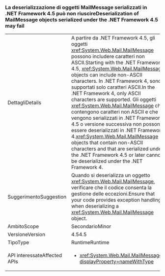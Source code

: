 ### <a name="deserialization-of-mailmessage-objects-serialized-under-the-net-framework-45-may-fail"></a><span data-ttu-id="b1fb5-101">La deserializzazione di oggetti MailMessage serializzati in .NET Framework 4.5 può non riuscire</span><span class="sxs-lookup"><span data-stu-id="b1fb5-101">Deserialization of MailMessage objects serialized under the .NET Framework 4.5 may fail</span></span>

|   |   |
|---|---|
|<span data-ttu-id="b1fb5-102">Dettagli</span><span class="sxs-lookup"><span data-stu-id="b1fb5-102">Details</span></span>|<span data-ttu-id="b1fb5-103">A partire da .NET Framework 4.5, gli oggetti <xref:System.Web.Mail.MailMessage> possono includere caratteri non ASCII.</span><span class="sxs-lookup"><span data-stu-id="b1fb5-103">Starting with the .NET Framework 4.5, <xref:System.Web.Mail.MailMessage> objects can include non-ASCII characters.</span></span> <span data-ttu-id="b1fb5-104">In .NET Framework 4, sono supportati solo caratteri ASCII.</span><span class="sxs-lookup"><span data-stu-id="b1fb5-104">In the .NET Framework 4, only ASCII characters are supported.</span></span> <span data-ttu-id="b1fb5-105">Gli oggetti <xref:System.Web.Mail.MailMessage> che contengono caratteri non ASCII e che vengono serializzati in .NET Framework 4.5 o versione successiva non possono essere deserializzati in .NET Framework 4.</span><span class="sxs-lookup"><span data-stu-id="b1fb5-105"><xref:System.Web.Mail.MailMessage> objects that contain non-ASCII characters and that are serialized under the .NET Framework 4.5 or later cannot be deserialized under the .NET Framework 4.</span></span>|
|<span data-ttu-id="b1fb5-106">Suggerimento</span><span class="sxs-lookup"><span data-stu-id="b1fb5-106">Suggestion</span></span>|<span data-ttu-id="b1fb5-107">Quando si deserializza un oggetto <xref:System.Web.Mail.MailMessage>, verificare che il codice consenta la gestione delle eccezioni.</span><span class="sxs-lookup"><span data-stu-id="b1fb5-107">Ensure that your code provides exception handling when deserializing a <xref:System.Web.Mail.MailMessage> object.</span></span>|
|<span data-ttu-id="b1fb5-108">Ambito</span><span class="sxs-lookup"><span data-stu-id="b1fb5-108">Scope</span></span>|<span data-ttu-id="b1fb5-109">Secondario</span><span class="sxs-lookup"><span data-stu-id="b1fb5-109">Minor</span></span>|
|<span data-ttu-id="b1fb5-110">Versione</span><span class="sxs-lookup"><span data-stu-id="b1fb5-110">Version</span></span>|<span data-ttu-id="b1fb5-111">4.5</span><span class="sxs-lookup"><span data-stu-id="b1fb5-111">4.5</span></span>|
|<span data-ttu-id="b1fb5-112">Tipo</span><span class="sxs-lookup"><span data-stu-id="b1fb5-112">Type</span></span>|<span data-ttu-id="b1fb5-113">Runtime</span><span class="sxs-lookup"><span data-stu-id="b1fb5-113">Runtime</span></span>|
|<span data-ttu-id="b1fb5-114">API interessate</span><span class="sxs-lookup"><span data-stu-id="b1fb5-114">Affected APIs</span></span>|<ul><li><xref:System.Web.Mail.MailMessage?displayProperty=nameWithType></li></ul>|

